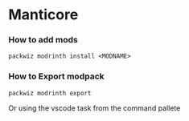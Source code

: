 # Manticore

### How to add mods

```
packwiz modrinth install <MODNAME>
```

### How to Export modpack
```
packwiz modrinth export
```
Or using the vscode task from the command pallete
